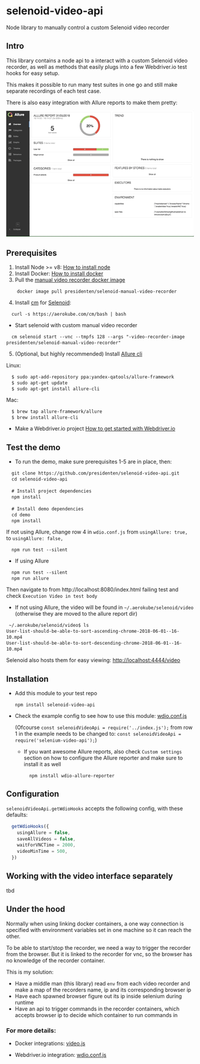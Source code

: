 # selenoid-video-api
Node library to manually control a custom Selenoid video recorder

## Intro
This library contains a node api to a interact with a custom Selenoid video recorder,
as well as methods that easily plugs into a few Webdriver.io test hooks for easy setup.

This makes it possible to run many test suites in one go and still make separate recordings of each test case.

There is also easy integration with Allure reports to make them pretty:

![Allure example](./assets/allure_example.gif)

## Prerequisites
1. Install Node >= v8: [How to install node](https://nodejs.org/en/download/package-manager/)
2. Install Docker: [How to install docker](https://docs.docker.com/install/)
3. Pull the [manual video recorder docker image](https://hub.docker.com/r/presidenten/selenoid-manual-video-recorder/)
  ```shell
      docker image pull presidenten/selenoid-manual-video-recorder
  ```
4. Install [cm](https://github.com/aerokube/cm) for [Selenoid](https://github.com/aerokube/selenoid):
  ```shell
    curl -s https://aerokube.com/cm/bash | bash
  ```
  - Start selenoid with custom manual video recorder
  ```shell
    cm selenoid start --vnc --tmpfs 128 --args "-video-recorder-image presidenten/selenoid-manual-video-recorder"
  ```
5. (Optional, but highly recommended) Install [Allure cli](https://github.com/etki/allure-cli)

  Linux:
  ```shell
    $ sudo apt-add-repository ppa:yandex-qatools/allure-framework
    $ sudo apt-get update
    $ sudo apt-get install allure-cli
  ```
  Mac:
  ```shell
    $ brew tap allure-framework/allure
    $ brew install allure-cli
  ```
- Make a Webdriver.io project [How to get started with Webdriver.io](http://webdriver.io/guide/getstarted/install.html)

## Test the demo
- To run the demo, make sure prerequisites 1-5 are in place, then:
```shell
  git clone https://github.com/presidenten/selenoid-video-api.git
  cd selenoid-video-api

  # Install project dependencies
  npm install

  # Install demo dependencies
  cd demo
  npm install
```
  If not using Allure, change row 4 in `wdio.conf.js` from `usingAllure: true,` to `usingAllure: false,`
```shell
  npm run test --silent
```

- If using Allure
```shell
  npm run test --silent
  npm run allure
```
  Then navigate to from http://localhost:8080/index.html failing test and check `Execution Video in test body`

- If not using Allure, the video will be found in `~/.aerokube/selenoid/video` (otherwise they are moved to the allure report dir)
```shell
 ~/.aerokube/selenoid/video$ ls
User-list-should-be-able-to-sort-ascending-chrome-2018-06-01--16-10.mp4
User-list-should-be-able-to-sort-descending-chrome-2018-06-01--16-10.mp4
```
Selenoid also hosts them for easy viewing: [http://localhost:4444/video](http://localhost:4444/video)

## Installation
- Add this module to your test repo
  ```shell
  npm install selenoid-video-api
  ```

- Check the example config to see how to use this module: [wdio.conf.js](https://github.com/presidenten/selenoid-video-api/blob/master/demo/wdio.conf.js)

  (Ofcourse `const selenoidVideoApi = require('../index.js');` from row 1 in the example needs to be changed to: `const selenoidVideoApi = require('selenium-video-api');`)

  - If you want awesome Allure reports, also check `Custom settings` section on how to configure the Allure reporter and make sure to install it as well
    ```shell
      npm install wdio-allure-reporter
    ```

## Configuration

`selenoidVideoApi.getWdioHooks` accepts the following config, with these defaults:

```javascript
  getWdioHooks({
    usingAllure = false,
    saveAllVideos = false,
    waitForVNCTime = 2000,
    videoMinTime = 500,
  })
```

## Working with the video interface separately

tbd


## Under the hood

Normally when using linking docker containers, a one way connection is specified with
environment variables set in one machine so it can reach the other.

To be able to start/stop the recorder, we need a way to trigger the recorder from the browser.
But it is linked to the recorder for vnc, so the browser has no knowledge of the recorder container.

This is my solution:
- Have a middle man (this library) read `env` from each video recorder and make a map of the recorders name, ip and its corresponding browser ip
- Have each spawned browser figure out its ip inside selenium during runtime
- Have an api to trigger commands in the recorder containers, which accepts browser ip to decide which container to run commands in

### For more details:
- Docker integrations:
[video.js](https://github.com/presidenten/selenoid-video-api/blob/master/lib/video.js)

- Webdriver.io integration:
[wdio.conf.js](https://github.com/presidenten/selenoid-video-api/blob/master/demo/wdio.conf.js)
